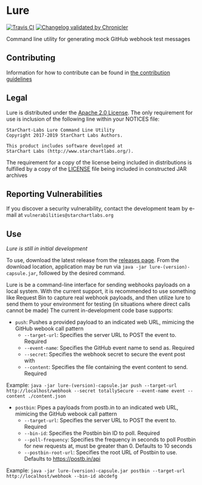 # Lure

[![Travis CI](https://img.shields.io/travis/com/StarChart-Labs/lure.svg?branch=master)](https://travis-ci.com/StarChart-Labs/lure) [![Changelog validated by Chronicler](https://chronicler.starchartlabs.org/images/changelog-chronicler-success.png)](https://chronicler.starchartlabs.org/)

Command line utility for generating mock GitHub webhook test messages

## Contributing

Information for how to contribute can be found in [the contribution guidelines](./docs/CONTRIBUTING.md)

## Legal

Lure is distributed under the [Apache 2.0 License](https://www.apache.org/licenses/LICENSE-2.0). The only requirement for use is inclusion of the following line within your NOTICES file:

```
StarChart-Labs Lure Command Line Utility
Copyright 2017-2019 StarChart Labs Authors.

This product includes software developed at
StarChart Labs (http://www.starchartlabs.org/).
```

The requirement for a copy of the license being included in distributions is fulfilled by a copy of the [LICENSE](./LICENSE) file being included in constructed JAR archives


## Reporting Vulnerabilities

If you discover a security vulnerability, contact the development team by e-mail at `vulnerabilities@starchartlabs.org`

## Use

*Lure is still in initial development*

To use, download the latest release from the [releases page](https://github.com/StarChart-Labs/lure/releases). From the download location, application may be run via `java -jar lure-(version)-capsule.jar`, followed by the desired command.

Lure is be a command-line interface for sending webhooks payloads on a local system. With the current support, it is recommended to use something like Request Bin to capture real webhook payloads, and then utilize lure to send them to your environment for testing (in situations where direct calls cannot be made)
The current in-development code base supports:

- `push`: Pushes a provided payload to an indicated web URL, mimicing the GitHub webook call pattern
  - `--target-url`: Specifies the server URL to POST the event to. Required
  - `--event-name`: Specifies the GitHub event name to send as. Required
  - `--secret`: Specifies the webhook secret to secure the event post with
  - `--content`: Specifies the file containing the event content to send. Required
  
Example: `java -jar lure-(version)-capsule.jar push --target-url http://localhost/webhook --secret totallySecure --event-name event --content ./content.json`

- `postbin`: Pipes a payloads from postb.in to an indicated web URL, mimicing the GitHub webook call pattern
  - `--target-url`: Specifies the server URL to POST the event to. Required
  - `--bin-id`: Specifies the Postbin bin ID to poll. Required
  - `--poll-frequency`: Specifies the frequency in seconds to poll Postbin for new requests at, must be greater than 0. Defaults to 10 seconds
  - `--postbin-root-url`: Specifies the root URL of Postbin to use. Defaults to https://postb.in/api
  
Example: `java -jar lure-(version)-capsule.jar postbin --target-url http://localhost/webhook --bin-id abcdefg`

 
